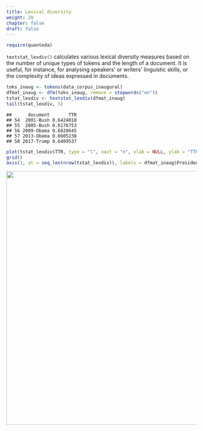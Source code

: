```yaml
---
title: Lexical diversity
weight: 20
chapter: false
draft: false
---
```



```r
require(quanteda)
```

`textstat_lexdiv()` calculates various lexical diversity measures based on the number of unique types of tokens and the length of a document. It is useful, for instance, for analysing speakers' or writers' linguistic skills, or the complexity of ideas expressed in documents.


```r
toks_inaug <- tokens(data_corpus_inaugural)
dfmat_inaug <- dfm(toks_inaug, remove = stopwords("en"))
tstat_lexdiv <- textstat_lexdiv(dfmat_inaug)
tail(tstat_lexdiv, 5)
```

```
##      document       TTR
## 54  2001-Bush 0.6424010
## 55  2005-Bush 0.6176753
## 56 2009-Obama 0.6828645
## 57 2013-Obama 0.6605238
## 58 2017-Trump 0.6409537
```


```r
plot(tstat_lexdiv$TTR, type = "l", xaxt = "n", xlab = NULL, ylab = "TTR")
grid()
axis(1, at = seq_len(nrow(tstat_lexdiv)), labels = dfmat_inaug$President)
```

<img src="/statistical-analysis/lexdiv_files/figure-html/unnamed-chunk-3-1.png" width="672" />



